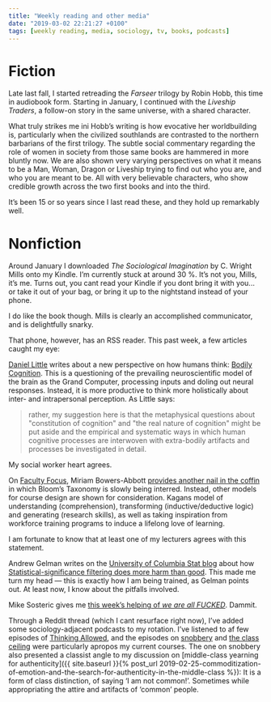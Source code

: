 ```yaml
---
title: "Weekly reading and other media"
date: "2019-03-02 22:21:27 +0100"
tags: [weekly reading, media, sociology, tv, books, podcasts]
---
```


# Fiction

Late last fall, I started retreading the *Farseer* trilogy by Robin Hobb,
this time in audiobook form. Starting in January, I continued with the
*Liveship Traders*, a follow-on story in the same universe, with a shared
character.

What truly strikes me ini Hobb’s writing is how evocative her
worldbuilding is, particularly when the civilized southlands are
contrasted to the northern barbarians of the first trilogy. The subtle
social commentary regarding the role of women in society from those same
books are hammered in more bluntly now. We are also shown very varying
perspectives on what it means to be a Man, Woman, Dragon or Liveship
trying to find out who you are, and who you are meant to be. All with very
believable characters, who show credible growth across the two first books
and into the third.

It’s been 15 or so years since I last read these, and they hold up
remarkably well.

# Nonfiction

Around January I downloaded *The Sociological Imagination* by C. Wright
Mills onto my Kindle. I’m currently stuck at around 30 %. It’s not you,
Mills, it’s me. Turns out, you cant read your Kindle if you dont bring it
with you... or take it out of your bag, or bring it up to the nightstand
instead of your phone.

I do like the book though. Mills is clearly an accomplished communicator,
and is delightfully snarky.

That phone, however, has an RSS reader. This past week, a few articles
caught my eye:

[Daniel Little](https://understandingsociety.blogspot.com/) writes about
a new perspective on how humans think: [Bodily
Cognition](https://understandingsociety.blogspot.com/). This is
a questioning of the prevailing neuroscientific model of the brain as the
Grand Computer, processing inputs and doling out neural responses.
Instead, it is more productive to think more holistically about inter- and
intrapersonal perception. As Little says:

> rather, my suggestion here is that the metaphysical questions about
> "constitution of cognition" and "the real nature of cognition" might be
> put aside and the empirical and systematic ways in which human cognitive
> processes are interwoven with extra-bodily artifacts and processes be
> investigated in detail.

My social worker heart agrees.

On [Faculty Focus](https://www.facultyfocus.com/), Miriam Bowers-Abbott
[provides another nail in the
coffin](https://www.facultyfocus.com/articles/course-design-ideas/from-summiting-blooms-to-promoting-lifelong-learning/)
in which Bloom’s Taxonomy is slowly being interred. Instead, other models
for course design are shown for consideration. Kagans model of
understanding (comprehension), transforming (inductive/deductive logic)
and generating (research skills), as well as taking inspiration from
workforce training programs to induce a lifelong love of learning.

I am fortunate to know that at least one of my lecturers agrees with this
statement.

Andrew Gelman writes on the [University of Columbia Stat
blog](https://statmodeling.stat.columbia.edu/) about how
[Statistical-significance filtering does more harm than
good](https://statmodeling.stat.columbia.edu/2019/02/27/statistical-significance-filtering-is-a-noise-amplifier/).
This made me turn my head — this is exactly how I am being trained, as
Gelman points out. At least now, I know about the pitfalls involved.

Mike Sosteric gives me [this week’s helping of *we are all
FUCKED*](https://theconversation.com/the-red-pill-or-the-blue-pill-endless-consumption-or-sustainable-future-110473).
Dammit.

Through a Reddit thread (which I cant resurface right now), I’ve added
some sociology-adjacent podcasts to my rotation. I’ve listened to af few
episodes of [Thinking Allowed](https://www.bbc.co.uk/programmes/b006qy05),
and the episodes on [snobbery](https://www.bbc.co.uk/programmes/m0002ml7)
and [the class ceiling](https://www.bbc.co.uk/programmes/m000281t) were
particularly apropos my current courses. The one on snobbery also
presented a classist angle to my discussion on [middle-class yearning for
authenticity]({{ site.baseurl }}{% post_url
2019-02-25-commoditization-of-emotion-and-the-search-for-authenticity-in-the-middle-class
%}): It is a form of class distinction, of saying ‘I am not common!’.
Sometimes while appropriating the attire and artifacts of ‘common’ people.

